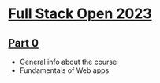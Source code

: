 # [Full Stack Open 2023](https://fullstackopen.com/en/)

## [Part 0](https://github.com/Aapok0/FullStackopen/tree/main/Part0)
- General info about the course
- Fundamentals of Web apps